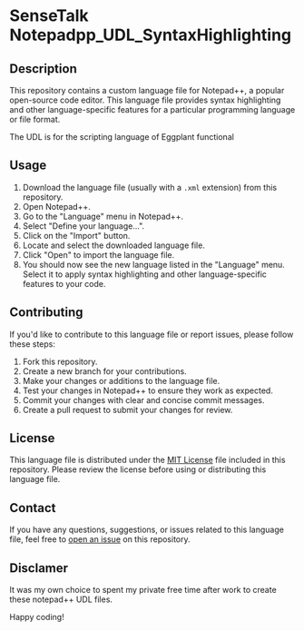# SenseTalk Notepadpp_UDL_SyntaxHighlighting

## Description
This repository contains a custom language file for Notepad++, a popular open-source code editor. This language file provides syntax highlighting and other language-specific features for a particular programming language or file format. 

The UDL is for the scripting language of Eggplant functional 

## Usage
1. Download the language file (usually with a `.xml` extension) from this repository.
2. Open Notepad++.
3. Go to the "Language" menu in Notepad++.
4. Select "Define your language...".
5. Click on the "Import" button.
6. Locate and select the downloaded language file.
7. Click "Open" to import the language file.
8. You should now see the new language listed in the "Language" menu. Select it to apply syntax highlighting and other language-specific features to your code.

## Contributing
If you'd like to contribute to this language file or report issues, please follow these steps:

1. Fork this repository.
2. Create a new branch for your contributions.
3. Make your changes or additions to the language file.
4. Test your changes in Notepad++ to ensure they work as expected.
5. Commit your changes with clear and concise commit messages.
6. Create a pull request to submit your changes for review.

## License
This language file is distributed under the [MIT License](LICENSE) file included in this repository. Please review the license before using or distributing this language file.

## Contact
If you have any questions, suggestions, or issues related to this language file, feel free to [open an issue](https://github.com/kwarsten/Notepadpp_UDL_SyntaxHighlighting/issues) on this repository.

## Disclamer
It was my own choice to spent my private free time after work to create these notepad++ UDL files.
 
Happy coding!

